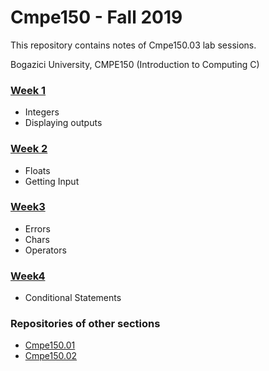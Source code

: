 # Cmpe150 - Fall 2019

This repository contains notes of Cmpe150.03 lab sessions. 

Bogazici University, CMPE150 (Introduction to Computing C) 

### [Week 1](week1/)

* Integers
* Displaying outputs

### [Week 2](week2/)

* Floats
* Getting Input

### [Week3](week3/) 

* Errors
* Chars
* Operators

### [Week4](week4/)

* Conditional Statements

### Repositories of other sections

* [Cmpe150.01](https://github.com/hkmztrk/Cmpe150)  
* [Cmpe150.02](https://github.com/suyunu/c-notes)

